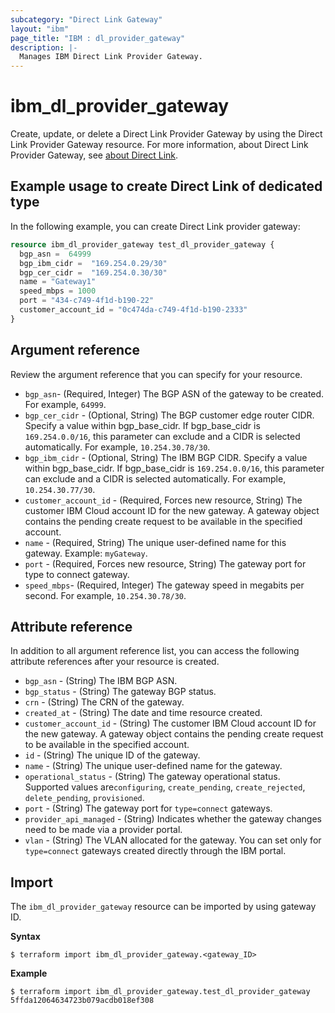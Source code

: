 ```yaml
---
subcategory: "Direct Link Gateway"
layout: "ibm"
page_title: "IBM : dl_provider_gateway"
description: |-
  Manages IBM Direct Link Provider Gateway.
---
```


# ibm_dl_provider_gateway

Create, update, or delete a Direct Link Provider Gateway by using the Direct Link Provider Gateway resource. For more information, about Direct Link Provider Gateway, see [about Direct Link](https://cloud.ibm.com/docs/dl?topic=dl-dl-about#use-case-connect).


## Example usage to create Direct Link of dedicated type
In the following example, you can create Direct Link provider gateway:

```terraform
resource ibm_dl_provider_gateway test_dl_provider_gateway {
  bgp_asn =  64999
  bgp_ibm_cidr =  "169.254.0.29/30"
  bgp_cer_cidr =  "169.254.0.30/30"
  name = "Gateway1"
  speed_mbps = 1000 
  port = "434-c749-4f1d-b190-22"
  customer_account_id = "0c474da-c749-4f1d-b190-2333"
} 
```

## Argument reference
Review the argument reference that you can specify for your resource. 

- `bgp_asn`- (Required, Integer) The BGP ASN of the gateway to be created. For example, `64999`.
- `bgp_cer_cidr` - (Optional, String) The BGP customer edge router CIDR. Specify a value within bgp_base_cidr. If bgp_base_cidr is `169.254.0.0/16`, this parameter can exclude and a CIDR is selected automatically. For example, `10.254.30.78/30`.
- `bgp_ibm_cidr` - (Optional, String) The IBM BGP CIDR. Specify a value within bgp_base_cidr. If bgp_base_cidr is `169.254.0.0/16`, this parameter can exclude and a CIDR is selected automatically. For example, `10.254.30.77/30`.
- `customer_account_id` - (Required, Forces new resource, String) The customer IBM Cloud account ID for the new gateway. A gateway object contains the pending create request to be available in the specified account.
- `name` - (Required, String) The unique user-defined name for this gateway. Example: `myGateway`.
- `port` - (Required, Forces new resource, String) The gateway port for type to connect gateway.
- `speed_mbps`- (Required, Integer) The gateway speed in megabits per second. For example, `10.254.30.78/30`.


## Attribute reference
In addition to all argument reference list, you can access the following attribute references after your resource is created. 

- `bgp_asn` - (String) The IBM BGP ASN.
- `bgp_status` - (String) The gateway BGP status.
- `crn` - (String) The CRN of the gateway.
- `created_at` - (String) The date and time resource created.
- `customer_account_id` - (String) The customer IBM Cloud account ID for the new gateway. A gateway object contains the pending create request to be available in the specified account.
- `id` - (String) The unique ID of the gateway.
- `name` - (String) The unique user-defined name for the gateway.
- `operational_status` - (String) The gateway operational status. Supported values are`configuring`, `create_pending`, `create_rejected`, `delete_pending`, `provisioned`.
- `port` - (String) The gateway port for `type=connect` gateways.
- `provider_api_managed` - (String) Indicates whether the gateway changes need to be made via a provider portal.
- `vlan` - (String) The VLAN allocated for the gateway. You can set only for `type=connect` gateways created directly through the IBM portal.

## Import
The `ibm_dl_provider_gateway` resource can be imported by using gateway ID. 

**Syntax**

```
$ terraform import ibm_dl_provider_gateway.<gateway_ID>
```

**Example**

```
$ terraform import ibm_dl_provider_gateway.test_dl_provider_gateway 5ffda12064634723b079acdb018ef308
```



